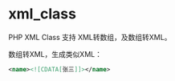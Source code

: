 # xml_class
PHP XML Class 支持 XML转数组，及数组转XML。

数组转XML，生成类似XML：

```xml
<name><![CDATA[张三]]></name>
```